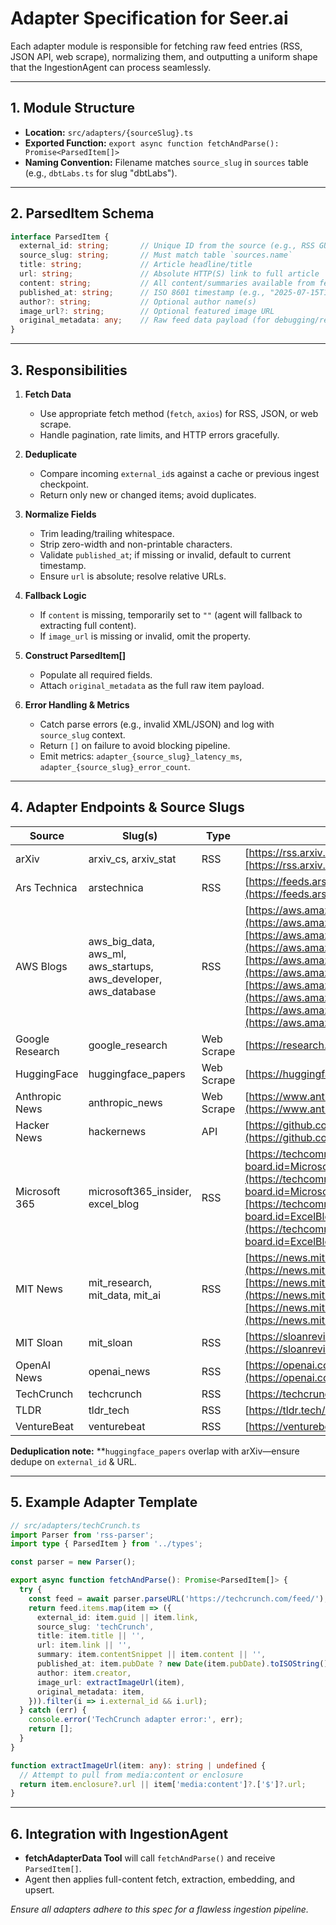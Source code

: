 # Adapter Specification for Seer.ai

Each adapter module is responsible for fetching raw feed entries (RSS, JSON API, web scrape), normalizing them, and outputting a uniform shape that the IngestionAgent can process seamlessly.

---

## 1. Module Structure

- **Location:** `src/adapters/{sourceSlug}.ts`
- **Exported Function:** `export async function fetchAndParse(): Promise<ParsedItem[]>`
- **Naming Convention:** Filename matches `source_slug` in `sources` table (e.g., `dbtLabs.ts` for slug "dbtLabs").

---

## 2. ParsedItem Schema

```ts
interface ParsedItem {
  external_id: string;       // Unique ID from the source (e.g., RSS GUID, API ID)
  source_slug: string;       // Must match table `sources.name`
  title: string;             // Article headline/title
  url: string;               // Absolute HTTP(S) link to full article
  content: string;           // All content/summaries available from feed
  published_at: string;      // ISO 8601 timestamp (e.g., "2025-07-15T13:45:00Z")
  author?: string;           // Optional author name(s)
  image_url?: string;        // Optional featured image URL
  original_metadata: any;    // Raw feed data payload (for debugging/replay)
}
```

---

## 3. Responsibilities

1. **Fetch Data**

   - Use appropriate fetch method (`fetch`, `axios`) for RSS, JSON, or web scrape.
   - Handle pagination, rate limits, and HTTP errors gracefully.

2. **Deduplicate**

   - Compare incoming `external_id`s against a cache or previous ingest checkpoint.
   - Return only new or changed items; avoid duplicates.

3. **Normalize Fields**

   - Trim leading/trailing whitespace.
   - Strip zero-width and non-printable characters.
   - Validate `published_at`; if missing or invalid, default to current timestamp.
   - Ensure `url` is absolute; resolve relative URLs.

4. **Fallback Logic**

   - If `content` is missing, temporarily set to `""` (agent will fallback to extracting full content).
   - If `image_url` is missing or invalid, omit the property.

5. **Construct ParsedItem[]**

   - Populate all required fields.
   - Attach `original_metadata` as the full raw item payload.

6. **Error Handling & Metrics**

   - Catch parse errors (e.g., invalid XML/JSON) and log with `source_slug` context.
   - Return `[]` on failure to avoid blocking pipeline.
   - Emit metrics: `adapter_{source_slug}_latency_ms`, `adapter_{source_slug}_error_count`.

---

## 4. Adapter Endpoints & Source Slugs

| Source          | Slug(s)                                                               | Type       | Endpoint(s)                                                                                                                                                                                                                                                                                                                                                                                                                                                                          |
| --------------- | --------------------------------------------------------------------- | ---------- | ------------------------------------------------------------------------------------------------------------------------------------------------------------------------------------------------------------------------------------------------------------------------------------------------------------------------------------------------------------------------------------------------------------------------------------------------------------------------------------ |
| arXiv           | arxiv\_cs, arxiv\_stat                                                | RSS        | [https://rss.arxiv.org/rss/cs](https://rss.arxiv.org/rss/cs)[https://rss.arxiv.org/rss/stat](https://rss.arxiv.org/rss/stat)                                                                                                                                                                                                                                                                                                                                                         |
| Ars Technica    | arstechnica                                                           | RSS        | [https://feeds.arstechnica.com/arstechnica/index](https://feeds.arstechnica.com/arstechnica/index)                                                                                                                                                                                                                                                                                                                                                                                   |
| AWS Blogs       | aws\_big\_data, aws\_ml, aws\_startups, aws\_developer, aws\_database | RSS        | [https://aws.amazon.com/blogs/big-data/feed/](https://aws.amazon.com/blogs/big-data/feed/)[https://aws.amazon.com/blogs/machine-learning/feed/](https://aws.amazon.com/blogs/machine-learning/feed/)[https://aws.amazon.com/blogs/startups/feed/](https://aws.amazon.com/blogs/startups/feed/)[https://aws.amazon.com/blogs/developer/feed/](https://aws.amazon.com/blogs/developer/feed/)[https://aws.amazon.com/blogs/database/feed/](https://aws.amazon.com/blogs/database/feed/) |
| Google Research | google\_research                                                      | Web Scrape | [https://research.google/blog/](https://research.google/blog/)                                                                                                                                                                                                                                                                                                                                                                                                                       |
| HuggingFace     | huggingface\_papers                                                   | Web Scrape | [https://huggingface.co/papers](https://huggingface.co/papers)                                                                                                                                                                                                                                                                                                                                                                                                                       |
| Anthropic News  | anthropic\_news                                                       | Web Scrape | [https://www.anthropic.com/news](https://www.anthropic.com/news)                                                                                                                                                                                                                                                                                                                                                                                                                     |
| Hacker News     | hackernews                                                            | API        | [https://github.com/HackerNews/API](https://github.com/HackerNews/API)                                                                                                                                                                                                                                                                                                                                                                                                               |
| Microsoft 365   | microsoft365\_insider, excel\_blog                      | RSS        | [https://techcommunity.microsoft.com/t5/s/gxcuf89792/rss/board?board.id=Microsoft365InsiderBlog](https://techcommunity.microsoft.com/t5/s/gxcuf89792/rss/board?board.id=Microsoft365InsiderBlog)[https://techcommunity.microsoft.com/t5/s/gxcuf89792/rss/board?board.id=ExcelBlog](https://techcommunity.microsoft.com/t5/s/gxcuf89792/rss/board?board.id=ExcelBlog)                 |
| MIT News        | mit\_research, mit\_data, mit\_ai                                     | RSS        | [https://news.mit.edu/rss/research](https://news.mit.edu/rss/research)[https://news.mit.edu/topic/mitdata-rss.xml](https://news.mit.edu/topic/mitdata-rss.xml)[https://news.mit.edu/topic/mitartificial-intelligence2-rss.xml](https://news.mit.edu/topic/mitartificial-intelligence2-rss.xml)                                                                                                                                                                                       |
| MIT Sloan       | mit\_sloan                                                            | RSS        | [https://sloanreview.mit.edu/feed/](https://sloanreview.mit.edu/feed/)                                                                                                                                                                                                                                                                                                                                                                                                               |
| OpenAI News     | openai\_news                                                          | RSS        | [https://openai.com/news/rss.xml](https://openai.com/news/rss.xml)                                                                                                                                                                                                                                                                                                                                                                                                                   |
| TechCrunch      | techcrunch                                                            | RSS        | [https://techcrunch.com/feed/](https://techcrunch.com/feed/)                                                                                                                                                                                                                                                                                                                                                                                                                         |
| TLDR            | tldr\_tech                                                            | RSS        | [https://tldr.tech/api/rss/tech](https://tldr.tech/api/rss/tech)                                                                                                                                                                                                                                                                                                                                                                                                                     |
| VentureBeat     | venturebeat                                                           | RSS        | [https://venturebeat.com/feed/](https://venturebeat.com/feed/)                                                                                                                                                                                                                                                                                                                                                                                                                       |

**Deduplication note:** \*\*`huggingface_papers` overlap with arXiv—ensure dedupe on `external_id` & URL.



---

## 5. Example Adapter Template

```ts
// src/adapters/techCrunch.ts
import Parser from 'rss-parser';
import type { ParsedItem } from '../types';

const parser = new Parser();

export async function fetchAndParse(): Promise<ParsedItem[]> {
  try {
    const feed = await parser.parseURL('https://techcrunch.com/feed/');
    return feed.items.map(item => ({
      external_id: item.guid || item.link,
      source_slug: 'techCrunch',
      title: item.title || '',
      url: item.link || '',
      summary: item.contentSnippet || item.content || '',
      published_at: item.pubDate ? new Date(item.pubDate).toISOString() : new Date().toISOString(),
      author: item.creator,
      image_url: extractImageUrl(item),
      original_metadata: item,
    })).filter(i => i.external_id && i.url);
  } catch (err) {
    console.error('TechCrunch adapter error:', err);
    return [];
  }
}

function extractImageUrl(item: any): string | undefined {
  // Attempt to pull from media:content or enclosure
  return item.enclosure?.url || item['media:content']?.['$']?.url;
}
```

---

## 6. Integration with IngestionAgent

- **fetchAdapterData Tool** will call `fetchAndParse()` and receive `ParsedItem[]`.
- Agent then applies full-content fetch, extraction, embedding, and upsert.

*Ensure all adapters adhere to this spec for a flawless ingestion pipeline.*

